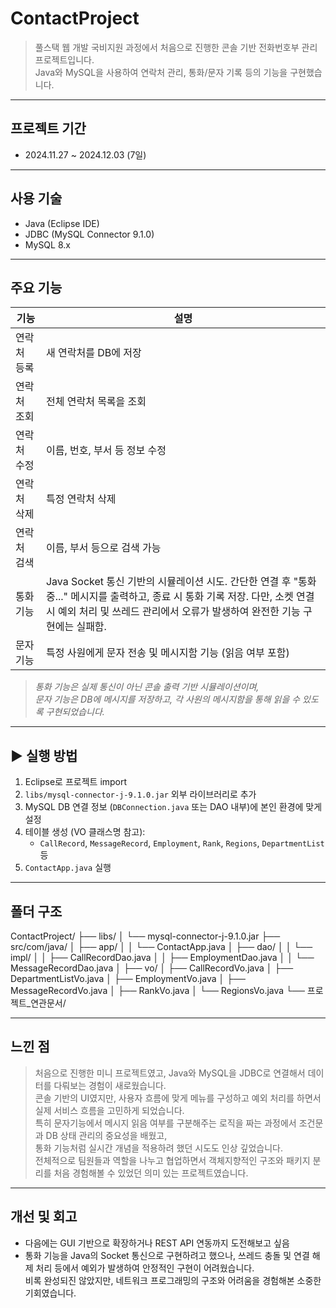 # ContactProject

> 풀스택 웹 개발 국비지원 과정에서 처음으로 진행한 콘솔 기반 전화번호부 관리 프로젝트입니다.  
> Java와 MySQL을 사용하여 연락처 관리, 통화/문자 기록 등의 기능을 구현했습니다.

---

## 프로젝트 기간
- 2024.11.27 ~ 2024.12.03 (7일)

---

## 사용 기술

- Java (Eclipse IDE)
- JDBC (MySQL Connector 9.1.0)
- MySQL 8.x

---

## 주요 기능

|     기능    |     설명     |
|-------------|------|
| 연락처 등록 | 새 연락처를 DB에 저장 |
| 연락처 조회 | 전체 연락처 목록을 조회 |
| 연락처 수정 | 이름, 번호, 부서 등 정보 수정 |
| 연락처 삭제 | 특정 연락처 삭제 |
| 연락처 검색 | 이름, 부서 등으로 검색 가능 |
| 통화 기능 | Java Socket 통신 기반의 시뮬레이션 시도. 간단한 연결 후 "통화 중..." 메시지를 출력하고, 종료 시 통화 기록 저장. 다만, 소켓 연결 시 예외 처리 및 쓰레드 관리에서 오류가 발생하여 완전한 기능 구현에는 실패함. |
| 문자 기능 | 특정 사원에게 문자 전송 및 메시지함 기능 (읽음 여부 포함) |

> *통화 기능은 실제 통신이 아닌 콘솔 출력 기반 시뮬레이션이며,  
> 문자 기능은 DB에 메시지를 저장하고, 각 사원의 메시지함을 통해 읽을 수 있도록 구현되었습니다.*

---

## ▶ 실행 방법

1. Eclipse로 프로젝트 import
2. `libs/mysql-connector-j-9.1.0.jar` 외부 라이브러리로 추가
3. MySQL DB 연결 정보 (`DBConnection.java` 또는 DAO 내부)에 본인 환경에 맞게 설정
4. 테이블 생성 (VO 클래스명 참고):
   - `CallRecord`, `MessageRecord`, `Employment`, `Rank`, `Regions`, `DepartmentList` 등
5. `ContactApp.java` 실행

---

## 폴더 구조

ContactProject/
├── libs/
│ └── mysql-connector-j-9.1.0.jar
├── src/com/java/
│ ├── app/
│ │ └── ContactApp.java
│ ├── dao/
│ │ └── impl/
│ │ ├── CallRecordDao.java
│ │ ├── EmploymentDao.java
│ │ └── MessageRecordDao.java
│ ├── vo/
│ ├── CallRecordVo.java
│ ├── DepartmentListVo.java
│ ├── EmploymentVo.java
│ ├── MessageRecordVo.java
│ ├── RankVo.java
│ └── RegionsVo.java
└── 프로젝트_연관문서/

---

## 느낀 점

> 처음으로 진행한 미니 프로젝트였고, Java와 MySQL을 JDBC로 연결해서 데이터를 다뤄보는 경험이 새로웠습니다.  
> 콘솔 기반의 UI였지만, 사용자 흐름에 맞게 메뉴를 구성하고 예외 처리를 하면서 실제 서비스 흐름을 고민하게 되었습니다.  
> 특히 문자기능에서 메시지 읽음 여부를 구분해주는 로직을 짜는 과정에서 조건문과 DB 상태 관리의 중요성을 배웠고,  
> 통화 기능처럼 실시간 개념을 적용하려 했던 시도도 인상 깊었습니다.  
> 전체적으로 팀원들과 역할을 나누고 협업하면서 객체지향적인 구조와 패키지 분리를 처음 경험해볼 수 있었던 의미 있는 프로젝트였습니다.

---

## 개선 및 회고

- 다음에는 GUI 기반으로 확장하거나 REST API 연동까지 도전해보고 싶음
- 통화 기능을 Java의 Socket 통신으로 구현하려고 했으나, 쓰레드 충돌 및 연결 해제 처리 등에서 예외가 발생하여 안정적인 구현이 어려웠습니다.  
  비록 완성되진 않았지만, 네트워크 프로그래밍의 구조와 어려움을 경험해본 소중한 기회였습니다.
